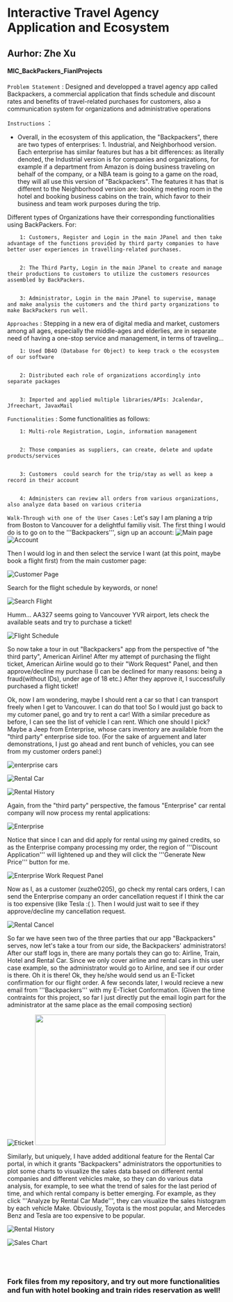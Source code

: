 
Interactive Travel Agency Application and Ecosystem
=========
Aurhor: Zhe Xu
-------------

#### MIC_BackPackers_FianlProjects ####

`Problem Statement`   	: Designed and developped a travel agency app called Backpackers,  a commercial application that 
finds schedule and discount rates and benefits  of travel-related purchases for customers, also a communication system for organizations and administrative operations

		
`Instructions`  ：

* Overall, in the ecosystem of this application, the "Backpackers", there are two types of enterprises: 1. Industrial, and Neighborhood version. Each enterprise has similar features but has a bit differences: as literally denoted, the Industrial version is for companies and organizations, for example if a department from Amazon is doing business traveling on behalf of the company, or a NBA team is going to a game on the road, they will all use this version of "Backpackers". The features it has that is different to the Neighborhood version are: booking meeting room in the hotel and booking business cabins on the train, which favor to their business and team work purposes during the trip.

Different types of Organizations have their corresponding functionalities using BackPackers. For:
                
        1: Customers, Register and Login in the main JPanel and then take advantage of the functions provided by third party companies to have better user experiences in travelling-related purchases.


		2: The Third Party, Login in the main JPanel to create and manage their productions to customers to utilize the customers resources assembled by BackPackers.


		3: Administrator, Login in the main JPanel to supervise, manage and make analysis the customers and the third party organizations to make BackPackers run well.

`Approaches`	: Stepping in a new era of digital media and market, customers among all ages, especially the middle-ages and elderlies, are in separate need of having a one-stop service and management, in terms of traveling…
 
                                
                                
       
        1: Used DB4O (Database for Object) to keep track o the ecosystem of our software


		2: Distributed each role of organizations accordingly into separate packages 


		3: Imported and applied multiple libraries/APIs: Jcalendar, Jfreechart, JavaxMail




`Functionalities`  	: Some functionalities as follows:


                                                  
                                                  
		1: Multi-role Registration, Login, information management 


		2: Those companies as suppliers, can create, delete and update products/services


		3: Customers  could search for the trip/stay as well as keep a record in their account  


		4: Administers can review all orders from various organizations, also analyze data based on various criteria


`Walk-Through with one of the User Cases`		: Let's say I am planing a trip from Boston to Vancouver for a delightful familiy visit. The first thing I would do is to go on to the '''Backpackers''', sign up an account:
![Main page](https://raw.githubusercontent.com/xuzhe0205/Backpackers/master/assets/mp.png)
![Account](https://raw.githubusercontent.com/xuzhe0205/Backpackers/master/assets/acc.png)

Then I would log in and then select the service I want (at this point, maybe book a flight first) from the main customer page:

![Customer Page](https://raw.githubusercontent.com/xuzhe0205/Backpackers/master/assets/cp.png)

Search for the flight schedule by keywords, or none!

![Search Flight](https://raw.githubusercontent.com/xuzhe0205/Backpackers/master/assets/bf.png)

Humm... AA327 seems going to Vancouver YVR airport, lets check the available seats and try to purchase a ticket!

![Flight Schedule](https://raw.githubusercontent.com/xuzhe0205/Backpackers/master/assets/fs.png)

So now take a tour in out "Backpackers" app from the perspective of "the third party", American Airline! After my attempt of purchasing the flight ticket, American Airline would go to their "Work Request" Panel, and then approve/decline my purchase (I can be declined for many reasons: being a fraud(without IDs), under age of 18 etc.) After they approve it, I successfully purchased a flight ticket!

Ok, now I am wondering, maybe I should rent a car so that I can transport freely when I get to Vancouver. I can do that too! So I would just go back to my cutomer panel, go and try to rent a car! With a similar precedure as before, I can see the list of vehicle I can rent. Which one should I pick? Maybe a Jeep from Enterprise, whose cars inventory are available from the "third party" enterprise side too. (For the sake of arguement and later demonstrations, I just go ahead and rent bunch of vehicles, you can see from my customer orders panel:)

![enterprise cars](https://raw.githubusercontent.com/xuzhe0205/Backpackers/master/assets/ec.png)

![Rental Car](https://raw.githubusercontent.com/xuzhe0205/Backpackers/master/assets/rc.png)

![Rental History](https://raw.githubusercontent.com/xuzhe0205/Backpackers/master/assets/rchist.png)

Again, from the "third party" perspective, the famous "Enterprise" car rental company will now process my rental applications:

![Enterprise](https://raw.githubusercontent.com/xuzhe0205/Backpackers/master/assets/ent.png)

Notice that since I can and did apply for rental using my gained credits, so as the Enterprise company processing my order, the region of '''Discount Application''' will lightened up and they will click the '''Generate New Price''' button for me.

![Enterprise Work Request Panel](https://raw.githubusercontent.com/xuzhe0205/Backpackers/master/assets/entwr.png)

Now as I, as a customer (xuzhe0205), go check my rental cars orders, I can send the Enterprise company an order cancellation request if I think the car is too expensive (like Tesla :( ). Then I would just wait to see if they approve/decline my cancellation request.

![Rental Cancel](https://raw.githubusercontent.com/xuzhe0205/Backpackers/master/assets/cancel.png)


So far we have seen two of the three parties that our app "Backpackers" serves, now let's take a tour from our side, the Backpackers' administrators! After our staff logs in, there are many portals they can go to: Airline, Train, Hotel and Rental Car. Since we only cover airline and rental cars in this user case example, so the administrator would go to Airline, and see if our order is there. Oh it is there! Ok, they he/she would send us an E-Ticket confirmation for our flight order. A few seconds later, I would recieve a new email from '''Backpackers''' with my E-Ticket Conformation.
(Given the time contraints for this project, so far I just directly put the email login part for the administrator at the same place as the email composing section)

![Eticket](https://raw.githubusercontent.com/xuzhe0205/Backpackers/master/assets/eticket.png)
<img src="https://raw.githubusercontent.com/xuzhe0205/Backpackers/master/assets/gmail.png" height="300">

Similarly, but uniquely, I have added additional feature for the Rental Car portal, in which it grants "Backpackers" administrators the opportunities to plot some charts to visualize the sales data based on different rental companies and different vehicles make, so they can do various data analysis, for example, to see what the trend of sales for the last period of time, and which rental company is better emerging. For example, as they click '''Analyze by Rental Car Made''', they can visualize the sales histogram by each vehicle Make. Obviously, Toyota is the most popular, and Mercedes Benz and Tesla are too expensive to be popular.


![Rental History](https://raw.githubusercontent.com/xuzhe0205/Backpackers/master/assets/renthist.png)

![Sales Chart](https://raw.githubusercontent.com/xuzhe0205/Backpackers/master/assets/chart.png)

<br>
<br>

### Fork files from my repository, and try out more functionalities and fun with hotel booking and train rides reservation as well!



